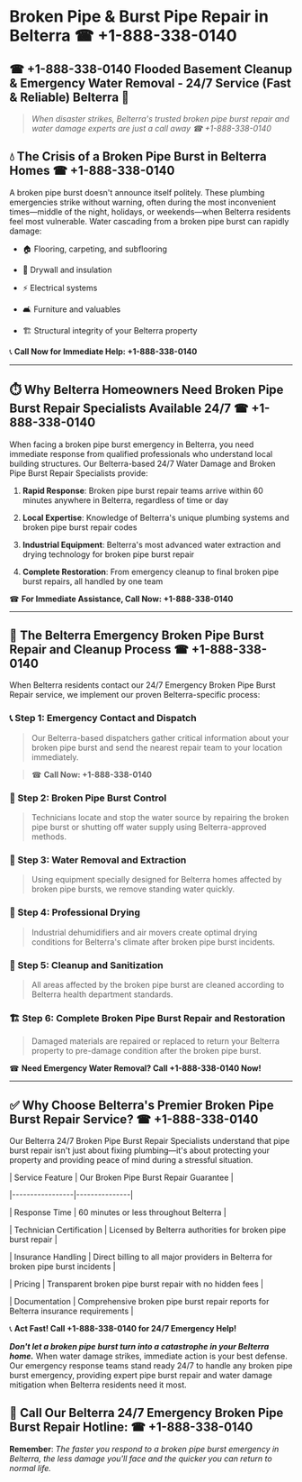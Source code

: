 # Broken Pipe & Burst Pipe Repair in Belterra ☎ +1-888-338-0140  
## ☎ +1-888-338-0140 Flooded Basement Cleanup & Emergency Water Removal - 24/7 Service (Fast & Reliable) Belterra 🚨  

> *When disaster strikes, Belterra's trusted broken pipe burst repair and water damage experts are just a call away ☎ +1-888-338-0140*  

## 💧 The Crisis of a Broken Pipe Burst in Belterra Homes ☎ +1-888-338-0140  

A broken pipe burst doesn't announce itself politely. These plumbing emergencies strike without warning, often during the most inconvenient times—middle of the night, holidays, or weekends—when Belterra residents feel most vulnerable. Water cascading from a broken pipe burst can rapidly damage:  

* 🏠 Flooring, carpeting, and subflooring  
* 🧱 Drywall and insulation  
* ⚡ Electrical systems  
* 🛋️ Furniture and valuables  
* 🏗️ Structural integrity of your Belterra property  

📞 **Call Now for Immediate Help: +1-888-338-0140**  

---  

## ⏱️ Why Belterra Homeowners Need Broken Pipe Burst Repair Specialists Available 24/7 ☎ +1-888-338-0140  

When facing a broken pipe burst emergency in Belterra, you need immediate response from qualified professionals who understand local building structures. Our Belterra-based 24/7 Water Damage and Broken Pipe Burst Repair Specialists provide:  

1. **Rapid Response**: Broken pipe burst repair teams arrive within 60 minutes anywhere in Belterra, regardless of time or day  
2. **Local Expertise**: Knowledge of Belterra's unique plumbing systems and broken pipe burst repair codes  
3. **Industrial Equipment**: Belterra's most advanced water extraction and drying technology for broken pipe burst repair  
4. **Complete Restoration**: From emergency cleanup to final broken pipe burst repairs, all handled by one team  

☎ **For Immediate Assistance, Call Now: +1-888-338-0140**  

---  

## 🔧 The Belterra Emergency Broken Pipe Burst Repair and Cleanup Process ☎ +1-888-338-0140  

When Belterra residents contact our 24/7 Emergency Broken Pipe Burst Repair service, we implement our proven Belterra-specific process:  

### 📞 Step 1: Emergency Contact and Dispatch  
> Our Belterra-based dispatchers gather critical information about your broken pipe burst and send the nearest repair team to your location immediately.  
> ☎ **Call Now: +1-888-338-0140**  

### 🚿 Step 2: Broken Pipe Burst Control  
> Technicians locate and stop the water source by repairing the broken pipe burst or shutting off water supply using Belterra-approved methods.  

### 🌊 Step 3: Water Removal and Extraction  
> Using equipment specially designed for Belterra homes affected by broken pipe bursts, we remove standing water quickly.  

### 💨 Step 4: Professional Drying  
> Industrial dehumidifiers and air movers create optimal drying conditions for Belterra's climate after broken pipe burst incidents.  

### 🧼 Step 5: Cleanup and Sanitization  
> All areas affected by the broken pipe burst are cleaned according to Belterra health department standards.  

### 🏗️ Step 6: Complete Broken Pipe Burst Repair and Restoration  
> Damaged materials are repaired or replaced to return your Belterra property to pre-damage condition after the broken pipe burst.  

☎ **Need Emergency Water Removal? Call +1-888-338-0140 Now!**  

---  

## ✅ Why Choose Belterra's Premier Broken Pipe Burst Repair Service? ☎ +1-888-338-0140  

Our Belterra 24/7 Broken Pipe Burst Repair Specialists understand that pipe burst repair isn't just about fixing plumbing—it's about protecting your property and providing peace of mind during a stressful situation.  

| Service Feature | Our Broken Pipe Burst Repair Guarantee |  
|-----------------|---------------|  
| Response Time | 60 minutes or less throughout Belterra |  
| Technician Certification | Licensed by Belterra authorities for broken pipe burst repair |  
| Insurance Handling | Direct billing to all major providers in Belterra for broken pipe burst incidents |  
| Pricing | Transparent broken pipe burst repair with no hidden fees |  
| Documentation | Comprehensive broken pipe burst repair reports for Belterra insurance requirements |  

📞 **Act Fast! Call +1-888-338-0140 for 24/7 Emergency Help!**  

***Don't let a broken pipe burst turn into a catastrophe in your Belterra home.*** When water damage strikes, immediate action is your best defense. Our emergency response teams stand ready 24/7 to handle any broken pipe burst emergency, providing expert pipe burst repair and water damage mitigation when Belterra residents need it most.  

## 📱 Call Our Belterra 24/7 Emergency Broken Pipe Burst Repair Hotline: ☎ +1-888-338-0140  

**Remember**: *The faster you respond to a broken pipe burst emergency in Belterra, the less damage you'll face and the quicker you can return to normal life.*